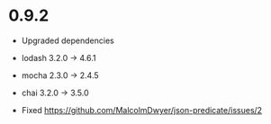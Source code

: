 # 0.9.2
* Upgraded dependencies
 * lodash 3.2.0 -> 4.6.1
 * mocha 2.3.0 -> 2.4.5
 * chai 3.2.0 -> 3.5.0


* Fixed https://github.com/MalcolmDwyer/json-predicate/issues/2
